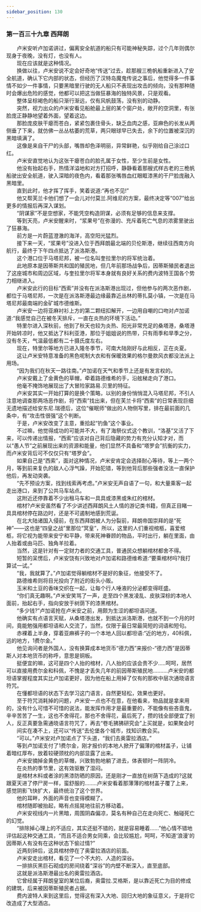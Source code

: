 ```yaml
---
sidebar_position: 130
---
```

### 第一百三十九章 西拜朗  


　　卢米安听卢加诺讲过，偏离安全航道的船只有可能神秘失踪，过个几年则偶尔现身于夜晚，没有灯，也没有人。  
　　现在应该就是这种情况。  
　　换做以往，卢米安说不定会好奇地“传送”过去，趁那艘三桅帆船重新进入了安全航道，确认下它内部的状态，但经历了汉特岛魔鬼传说之事后，他觉得多一件事情不如少一件事情，只要黑暗里行驶的无人船只不表现出攻击的倾向，没有那种随时会爆出危险的感觉，他都可以把这当做狂暴海的独特风景，只是观看。  
　　整体呈棕褐色的船只渐行渐远，仅有风帆鼓荡，没有别的动静。  
　　突然，视力出众的卢米安看见船舱最上层的某个窗户处，敞开的空洞里，有张脸庞正静静地望着外面，望着这边。  
　　那脸庞皮肤干瘪而苍白，紧紧包裹住骨头，缺乏血肉之感，亚麻色的长发从两侧垂了下来，就仿佛一丛丛枯萎的荒草，两只眼球早已失去，余下的位置被深沉的黑暗填满了。  
　　这像是来自干尸的头部，嘴唇却色泽明丽，异常鲜艳，似乎刚给自己涂过口红。  
　　卢米安直觉地认为这张干瘪苍白的脸孔属于女性，至少生前是女性。  
　　他没有抬起右手，热情洋溢地和对方打招呼，静静看着那艘式样古老的三桅帆船驶出安全航道，驶入深暗的夜色内，看着那张嘴唇血红眼眶漆黑的干尸脸庞融入黑暗里。  
　　直到此时，他才挥了挥手，笑着说道:“再也不见!”  
　　他又帮芙兰卡他们想了一会儿对付莫兰.阿维尼的方案，最终决定等“007”给出更多的情报后再深入谋划。  
　　“阴谋家”不是空想家，不能凭空构造阴谋，必须有足够的信息来支撑。  
　　等到天亮，卢米安醒来时，“浆果号”在弥漫的、充斥着死亡气息的浓雾里驶出了狂暴海。  
　　前方是一片蔚蓝澄澈的海洋，高空阳光猛烈。  
　　接下来一天，“浆果号”没进入位于西拜朗最北端的贝伦斯港，继续往西南方向航行，最终于下午四点抵达了派洛斯港。  
　　这个港口位于马塔尼邦，被一位名叫奎拉里尔的将军统治着。  
　　此地原本是因蒂斯共和国的殖民地，但几年前那场战争后，因蒂斯殖民者退出了这座城市和周边区域，与奎拉里尔将军本身就有良好关系的费内波特王国各个势力相继进入。  
　　卢米安此行的目标“西索”并没有在派洛斯港出现过，但他参与的两次恶作剧，都位于马塔尼邦，一次是在派洛斯港最边缘最靠近丛林的蒂扎莫小镇，一次是在马塔尼邦最南端的金矿城市德维斯。  
　　卢米安一边将亚麻衬衫上方的第二颗纽扣解开，一边用自嘲的口吻对卢加诺道:“我感觉自己在被冬天排斥，一直在炎热的环境下活动。”  
　　特里尔进入深秋前，他到了秋天也较为炎热、阳光非常充足的桑塔港，桑塔港开始转凉时，他又抵达了科利亚港，那位于姐姐说的热带，只有雨季和旱季之分，没有冬天，气温最低都有二十摄氏度左右。  
　　现在，特里尔等地方已进入隆冬季节，可南大陆刚好与此相反，正在炎夏。  
　　这让卢米安特意准备的黑色呢制大衣和有保暖效果的格尔曼款风衣都没法派上用场。  
　　“因为我们在秋天一路往南。”卢加诺在天气和季节上还是有发言权的。  
　　卢米安戴上了金黄色的草帽，牵着路德维希的手，沿舷梯走向了港口。  
　　他毫不掩饰地展现出了大冒险家路易.贝里的特征。  
　　卢米安其实一开始打算的是换个策略，以别的身份悄悄混入马塔尼邦，不引人注意地调查那两场恶作剧，将“西索”找出来，但在芙兰卡将“西索”的日常表现巨细无遗地描述给安东尼.瑞德后，这位“催眠师”做出的人物侧写里，排在最前面的几条中，有“攻击性很强”这个判断。  
　　于是，卢米安改变了主意，重拾起“钓鱼”这个事业。  
　　不过嘛，他觉得成功的可能并不大，有了海祭仪式这个教训，“洛基”又活了下来，可以传递出情报，“西索”应该对自己背后隐藏的势力有充分认知才对，而以“愚人节”之前展现出来的资源和能量，他们显然不具备和“塔罗会”抗衡的实力，而卢米安背后可不仅仅只有“塔罗会”。  
　　如果自己是“西索”，面对这种情况，卢米安肯定会选择耐心等待，等上一两个月，等到前来复仇的敌人心浮气躁，开始犯错，等到他背后那些强者没法一直保护他后，再发动突袭。  
　　“先不预设方案，找到线索再考虑。”卢米安无声自语了一句，和大量乘客一起走出港口，来到了公共马车站点。  
　　这附近还停靠着不少出租马车和一具具或漆黑或朱红的棺材。  
　　棺材?卢米安虽然看了不少讲述西拜朗风土人情的游记类书籍，但真正目睹一具具棺材停在路边时，还是不可遏制地感到荒诞。  
　　在北大陆诸国入侵前，在东西拜朗被人为分裂前，拜朗帝国崇拜的是“死神”——这也是“四皇之战”里那位“冥皇”，所以，这里的人们重视棺柩，喜爱棺柩，将它视为能带来安宁和平静，带来死神眷顾的物品，平时出行，躺在里面，由人抬着或由马匹、独角羊拉着。  
　　当然，这是针对有一定财力者的交通工具，普通民众想躺棺材都舍不得。  
　　短暂的呆愣后，卢米安饶有兴致地对卢加诺和路德维希道:“要乘棺材吗?我打算试一试。”  
　　“我，我就算了。”卢加诺觉得躺棺材不是好的象征，他接受不了。  
　　路德维希则将目光投向了附近的街头小贩。  
　　玉米和土豆的香味交织在一起，让每个行人唾液的分泌都变得旺盛。  
　　“你们真无趣啊。”卢米安笑骂了一声，走至四个黑发凌乱、皮肤深棕的本地人面前，抬起右手，指向安放于树荫下的漆黑棺材。  
　　“多少钱?”卢加诺抢在卢米安之前，用颇为生涩的都坦语问道。  
　　他确实有点语言天赋，从桑塔港出发，到抵达派洛斯港，也就不到一个月的时间，竟能勉强用都坦语和人交流了，当然，仅限于最日常最简短的词语和短句。  
　　赤裸着上半身，穿着亚麻裤子的一个本地人回以都坦语:“近的地方，40科佩，远的地方，1费尔金。”  
　　他见询问者是外国人，没有换算成本地货币“德力西”来报价-“德力西”是因蒂斯人对本地货币的称呼，意思是铜板。  
　　挺便宜的嘛，这可是四个人抬的棺材，八人抬的应该会贵不少.....呵呵，居然可以直接用费尔金和科佩，不愧是才丢失几年的前因蒂斯殖民地.…..….卢米安的都坦语掌握程度其实比卢加诺更好，因为他在船上用掉了仅有的那枚中层次通晓语言符咒。  
　　在懂都坦语的状态下去学习这门语言，自然更轻松，效果也更好。  
　　至于符咒消耗掉的问题，卢米安一点也不在意，在他看来，物品就是拿来用的，没有什么可惜不可惜的说法，能发挥作用才是最重要的，不能像有些吝啬鬼，辛辛苦苦了一生，这也不舍得花，那也不舍得花，最后死了，攒的钱全部便宜了别人，反正真要急需通晓语言符咒了，再去“卷毛狒狒研究会”上买就是，如果聚会时  
　　间实在凑不上，还可以“传送”去伦堡各个城市，找知识教会买。  
　　“可以。”卢米安对卢加诺点了下头道，“我们去奥雷拉酒店。”  
　　等到卢加诺支付了1费尔金，刚才报价的本地人掀开了偏薄的棺材盖子，让铺着暗红厚布，放着较硬颈枕的内部显露了出来。  
　　卢米安摘掉金黄色的草帽，兴致勃勃地躺了进去，体表顿时一阵阴冷。  
　　在炎热的季节里，这有效驱散了湿闷。  
　　是棺材木料或者涂的黑漆防晒的原因，还是刚才一直放在树荫下造成的?这就跟夏天进了停尸房一样，蛮舒服的.…….卢米安看着那薄薄的棺材盖子覆了上来，感觉阴影飞快扩大，最终统治了这个世界。  
　　他的耳畔，外面的声音也变得模糊了。  
　　棺材随即被抬起，略有点摇晃地往前方移动着。  
　　卢米安视线内一片黑暗，周围阴森偏凉，莫名有种自己在走向死亡、触碰死亡的幻觉。  
　　“排除掉心理上的不适应，其实还挺不错的，就是容易睡着……”他心情不错地评估起这种交通工具，“而且不适合男女同乘，会比较尴尬，呵呵，不知道‘浪漫’的因蒂斯人有没有在这种状态下偷过情?”  
　　近两刻钟后，这具棺材停在了奥雷拉酒店的前面。  
　　卢米安走出棺材，看见了一个不大的、人造的深谷。  
　　一排排灰黑巨石砌成的房间绕着“深谷”的内壁不断深入，直至底部。  
　　这就是派洛斯港最出名的奥雷拉酒店。  
　　它曾经属于拜朗皇室的某位后裔，奥雷拉.艾格斯，是以靠近死亡为目的修成的建筑，后来被因蒂斯殖民者占据。  
　　费内波特人来到这里后，觉得这有深入大地、回归大地的象征意义，于是将它改造成了大型酒店。  
